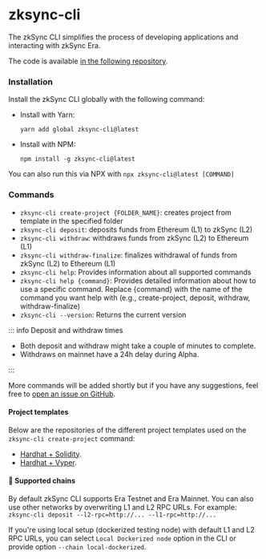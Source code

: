 # zksync-cli

The zkSync CLI simplifies the process of developing applications and interacting with zkSync Era.&#x20;

The code is available [in the following repository](https://github.com/matter-labs/zksync-cli).

### Installation

Install the zkSync CLI globally with the following command:

*   Install with Yarn:

    ```
    yarn add global zksync-cli@latest
    ```
*   Install with NPM:

    ```
    npm install -g zksync-cli@latest
    ```

You can also run this via NPX with `npx zksync-cli@latest [COMMAND]`

### Commands

* `zksync-cli create-project {FOLDER_NAME}`: creates project from template in the specified folder
* `zksync-cli deposit`: deposits funds from Ethereum (L1) to zkSync (L2)
* `zksync-cli withdraw`: withdraws funds from zkSync (L2) to Ethereum (L1)
* `zksync-cli withdraw-finalize`: finalizes withdrawal of funds from zkSync (L2) to Ethereum (L1)
* `zksync-cli help`: Provides information about all supported commands
* `zksync-cli help {command}`: Provides detailed information about how to use a specific command. Replace {command} with the name of the command you want help with (e.g., create-project, deposit, withdraw, withdraw-finalize)
* `zksync-cli --version`: Returns the current version

::: info Deposit and withdraw times

* Both deposit and withdraw might take a couple of minutes to complete.
* Withdraws on mainnet have a 24h delay during Alpha.

:::

More commands will be added shortly but if you have any suggestions, feel free to [open an issue on GitHub](https://github.com/matter-labs/zksync-cli/issues/new).

#### Project templates

Below are the repositories of the different project templates used on the `zksync-cli create-project` command:

* [Hardhat + Solidity](https://github.com/matter-labs/zksync-hardhat-template).
* [Hardhat + Vyper](https://github.com/matter-labs/zksync-hardhat-vyper-template).

#### 🔗 Supported chains

By default zkSync CLI supports Era Testnet and Era Mainnet. You can also use other networks by overwriting L1 and L2 RPC URLs. For example: `zksync-cli deposit --l2-rpc=http://... --l1-rpc=http://...`

If you're using local setup (dockerized testing node) with default L1 and L2 RPC URLs, you can select `Local Dockerized node` option in the CLI or provide option `--chain local-dockerized`.
